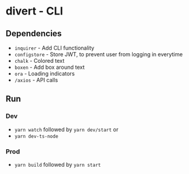 # divert - CLI
## Dependencies

* `inquirer` - Add CLI functionality
* `configstore` - Store JWT, to prevent user from logging in everytime
* `chalk` - Colored text
* `boxen` - Add box around text
* `ora` - Loading indicators
* `/axios` - API calls

## Run
### Dev
* `yarn watch` followed by `yarn dev/start` or
* `yarn dev-ts-node`
  
### Prod
* `yarn build` followed by `yarn start`

